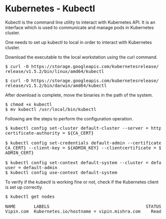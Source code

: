 # Kubernetes - Kubectl


Kubectl is the command line utility to interact with Kubernetes API. It is an interface which is used to communicate and manage pods in Kubernetes cluster.


One needs to set up kubectl to local in order to interact with Kubernetes cluster.


Download the executable to the local workstation using the curl command.


<pre>$ curl -O https://storage.googleapis.com/kubernetesrelease/
release/v1.5.2/bin/linux/amd64/kubectl
</pre>


<pre>$ curl -O https://storage.googleapis.com/kubernetesrelease/
release/v1.5.2/bin/darwin/amd64/kubectl
</pre>


After download is complete, move the binaries in the path of the system.


<pre>$ chmod +x kubectl
$ mv kubectl /usr/local/bin/kubectl
</pre>


Following are the steps to perform the configuration operation.


<pre>$ kubectl config set-cluster default-cluster --server = https://${MASTER_HOST} --
certificate-authority = ${CA_CERT}

$ kubectl config set-credentials default-admin --certificateauthority = ${
CA_CERT} --client-key = ${ADMIN_KEY} --clientcertificate = ${
ADMIN_CERT}

$ kubectl config set-context default-system --cluster = default-cluster --
user = default-admin
$ kubectl config use-context default-system
</pre>


To verify if the kubectl is working fine or not, check if the Kubernetes client is set up correctly.


<pre>$ kubectl get nodes

NAME       LABELS                                     STATUS
Vipin.com  Kubernetes.io/hostname = vipin.mishra.com    Ready
</pre>


